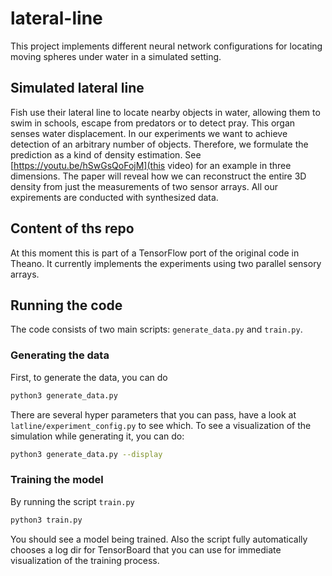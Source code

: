 # lateral-line
This project implements different neural network configurations for locating moving spheres under water in a simulated setting.

## Simulated lateral line
Fish use their lateral line to locate nearby objects in water, allowing them to swim in schools, escape from predators or to detect pray. This organ senses water displacement. In our experiments we want to achieve detection of an arbitrary number of objects. Therefore, we formulate the prediction as a kind of density estimation. See [https://youtu.be/hSwGsQoFojM](this video) for an example in three dimensions. The paper will reveal how we can reconstruct the entire 3D density from just the measurements of two sensor arrays. All our expirements are conducted with synthesized data. 

## Content of ths repo
At this moment this is part of a TensorFlow port of the original code in Theano. It currently implements the experiments 
using two parallel sensory arrays.

## Running the code
The code consists of two main scripts: `generate_data.py` and `train.py`.
### Generating the data
First, to generate the data, you can do
```bash
python3 generate_data.py
```

There are several hyper parameters that you can pass, have a look at `latline/experiment_config.py`
to see which. To see a visualization of the simulation while generating it, you can do:
```bash
python3 generate_data.py --display
```

### Training the model
By running the script `train.py`
```bash
python3 train.py
```

You should see a model being trained. Also the script fully automatically chooses a log dir for
TensorBoard that you can use for immediate visualization of the training process.

